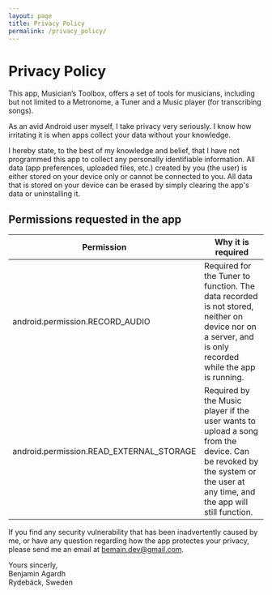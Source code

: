 ```yaml
---
layout: page
title: Privacy Policy
permalink: /privacy_policy/
---
```


# Privacy Policy
This app, Musician’s Toolbox, offers a set of tools for musicians, including but not limited to a Metronome, a Tuner and a Music player (for transcribing songs).

As an avid Android user myself, I take privacy very seriously. I know how irritating it is when apps collect your data without your knowledge.

I hereby state, to the best of my knowledge and belief, that I have not programmed this app to collect any personally identifiable information. All data (app preferences, uploaded files, etc.) created by you (the user) is either stored on your device only or cannot be connected to you. All data that is stored on your device can be erased by simply clearing the app's data or uninstalling it.


## Permissions requested in the app

Permission                                  | Why it is required
---                                         | ---
android.permission.RECORD_AUDIO             | Required for the Tuner to function. The data recorded is not stored, neither on device nor on a server, and is only recorded while the app is running.|
android.permission.READ_EXTERNAL_STORAGE    | Required by the Music player if the user wants to upload a song from the device. Can be revoked by the system or the user at any time, and the app will still function. |


If you find any security vulnerability that has been inadvertently caused by me, or have any question regarding how the app protectes your privacy, please send me an email at [bemain.dev@gmail.com](mailto:bemain.dev@gmail.com).

Yours sincerly,\
Benjamin Agardh \
Rydebäck, Sweden
